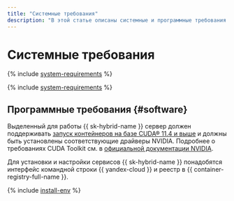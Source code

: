 ```yaml
---
title: "Системные требования"
description: "В этой статье описаны системные и программные требования к серверам."
---
```


# Системные требования

{% include [system-requirements](../_includes/speechkit/system-requirements.md) %}

{% include [system-requirements](../_includes/speechkit/system-requirements-gpu.md) %}

## Программные требования {#software}

Выделенный для работы {{ sk-hybrid-name }} сервер должен поддерживать [запуск контейнеров на базе CUDA® 11.4 и выше](https://docs.nvidia.com/datacenter/cloud-native/container-toolkit/install-guide.html#docker) и должны быть установлены соответствующие драйверы NVIDIA. Подробнее о требованиях CUDA Toolkit см. в [официальной документации NVIDIA](https://docs.nvidia.com/cuda/cuda-toolkit-release-notes/index.html).

Для установки и настройки сервисов {{ sk-hybrid-name }} понадобятся интерфейс командной строки {{ yandex-cloud }} и реестр в {{ container-registry-full-name }}.

{% include [install-env](../_includes/speechkit/hybrid-env-install.md) %}

